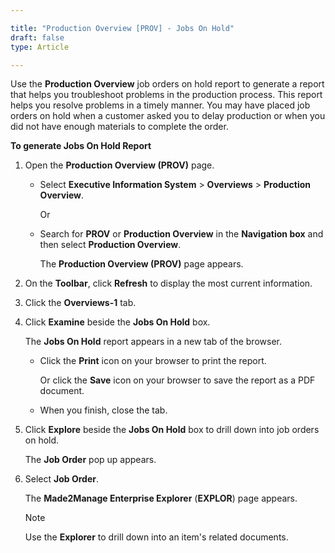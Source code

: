 ```yaml
---

title: "Production Overview [PROV] - Jobs On Hold"
draft: false
type: Article

---
```


Use the **Production Overview** job orders on hold report to generate a report that helps you troubleshoot problems in the production process. This report helps you resolve problems in a timely manner. You may have placed job orders on hold when a customer asked you to delay production or when you did not have enough materials to complete the order.

**To generate Jobs On Hold Report**

1. Open the **Production Overview (PROV)** page.

    - Select **Executive Information System** > **Overviews** > **Production Overview**.

        Or

    - Search for **PROV** or **Production Overview** in the **Navigation box** and then select **Production Overview**.

       The **Production Overview (PROV)** page appears.

2. On the **Toolbar**, click **Refresh** to display the most current information.

3. Click the **Overviews-1** tab.

4. Click **Examine** beside the **Jobs On Hold** box.

    The **Jobs On Hold** report appears in a new tab of the browser.

      - Click the **Print** icon on your browser to print the report.

        Or click the **Save** icon on your browser to save the report as a PDF document.

   - When you finish, close the tab.

5. Click **Explore** beside the **Jobs On Hold** box to drill down into job orders on hold.

    The **Job Order** pop up appears.

6. Select **Job Order**.

    The **Made2Manage Enterprise Explorer** (**EXPLOR**) page appears.

    >[!NOTE]
    >Use the **Explorer** to drill down into an item's related documents.